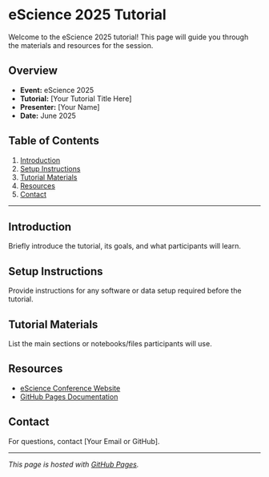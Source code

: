 # eScience 2025 Tutorial

Welcome to the eScience 2025 tutorial! This page will guide you through the materials and resources for the session.

## Overview

- **Event:** eScience 2025
- **Tutorial:** [Your Tutorial Title Here]
- **Presenter:** [Your Name]
- **Date:** June 2025

## Table of Contents

1. [Introduction](#introduction)
2. [Setup Instructions](#setup-instructions)
3. [Tutorial Materials](#tutorial-materials)
4. [Resources](#resources)
5. [Contact](#contact)

---

## Introduction

Briefly introduce the tutorial, its goals, and what participants will learn.

## Setup Instructions

Provide instructions for any software or data setup required before the tutorial.

## Tutorial Materials

List the main sections or notebooks/files participants will use.

## Resources

- [eScience Conference Website](https://escience-conference.org/)
- [GitHub Pages Documentation](https://pages.github.com/)

## Contact

For questions, contact [Your Email or GitHub].

---

_This page is hosted with [GitHub Pages](https://pages.github.com/)._

